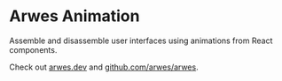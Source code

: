 # Arwes Animation

Assemble and disassemble user interfaces using animations from React components.

Check out [arwes.dev](https://arwes.dev) and [github.com/arwes/arwes](https://github.com/arwes/arwes).
